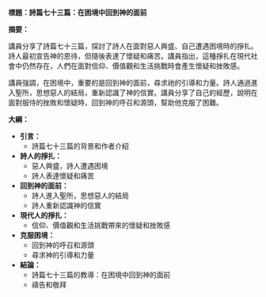 **標題：詩篇七十三篇：在困境中回到神的面前**

**摘要：**

講員分享了詩篇七十三篇，探討了詩人在面對惡人興盛、自己遭遇困境時的掙扎。詩人最初宣告神的恩待，但隨後表達了懷疑和痛苦。講員指出，這種掙扎在現代社會中仍然存在，人們在面對信仰、價值觀和生活挑戰時會產生懷疑和挫敗感。

講員強調，在困境中，重要的是回到神的面前，尋求祂的引導和力量。詩人通過進入聖所，思想惡人的結局，重新認識了神的信實。講員分享了自己的經歷，說明在面對服侍的挫敗和懷疑時，回到神的呼召和源頭，幫助他克服了困難。

**大綱：**

* **引言：**
    * 詩篇七十三篇的背景和作者介紹
* **詩人的掙扎：**
    * 惡人興盛，詩人遭遇困境
    * 詩人表達懷疑和痛苦
* **回到神的面前：**
    * 詩人進入聖所，思想惡人的結局
    * 詩人重新認識神的信實
* **現代人的掙扎：**
    * 信仰、價值觀和生活挑戰帶來的懷疑和挫敗感
* **克服困境：**
    * 回到神的呼召和源頭
    * 尋求神的引導和力量
* **結論：**
    * 詩篇七十三篇的教導：在困境中回到神的面前
    * 禱告和敬拜